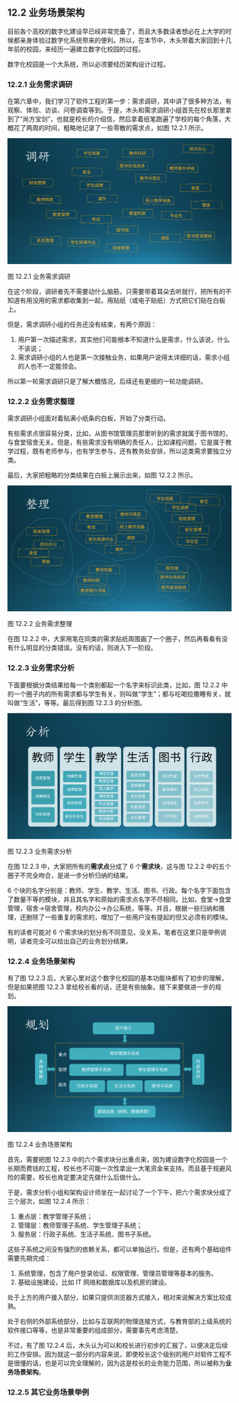 

## 12.2 业务场景架构

目前各个高校的数字化建设早已经非常完备了，而且大多数读者想必在上大学的时候都亲身体验过数字化系统带来的便利。所以，在本节中，木头带着大家回到十几年前的校园，来经历一遍建立数字化校园的过程。

数字化校园是一个大系统，所以必须要经历架构设计过程。

### 12.2.1 业务需求调研

在第六章中，我们学习了软件工程的第一步：需求调研，其中讲了很多种方法，有观察、体验、访谈、问卷调查等到。于是，木头和需求调研小组首先在校长那里拿到了“尚方宝剑”，也就是校长的介绍信，然后拿着纸笔跑遍了学校的每个角落，大概花了两周的时间，粗略地记录了一些零散的需求点，如图 12.2.1 所示。

<img src="img/Slide3.SVG"/>

图 12.2.1 业务需求调研

在这个阶段，调研者先不需要动什么脑筋，只需要带着耳朵去听就行，把所有的不知道有用没用的需求都收集到一起，用贴纸（或电子贴纸）方式把它们贴在白板上。

但是，需求调研小组的任务还没有结束，有两个原因：

1. 用户第一次描述需求，其实他们可能根本不知道什么是需求，什么该说，什么不该说；
2. 需求调研小组的人也是第一次接触业务，如果用户说得太详细的话，需求小组的人也不一定能领会。

所以第一轮需求调研只是了解大概情况，后续还有更细的一轮功能调研。

### 12.2.2 业务需求整理

需求调研小组面对着贴满小纸条的白板，开始了分类行动。

有些需求点很容易分类，比如，从图书馆管理员那里听到的需求就属于图书馆的，与食堂宿舍无关。但是，有些需求没有明确的责任人，比如课程问题，它是属于教学过程，既有老师参与，也有学生参与，还有教务处安排，所以这类需求要独立分类。

最后，大家把粗略的分类结果在白板上展示出来，如图 12.2.2 所示。

<img src="img/Slide4.SVG"/>

图 12.2.2 业务需求整理

在图 12.2.2 中，大家用笔在同类的需求贴纸周围画了一个圈子，然后再看看有没有什么明显的分类错误。没有的话，则进入下一阶段。

### 12.2.3 业务需求分析

下面要根据分类结果给每一个类别都起一个名字来标识此类，比如，图 12.2.2 中的一个圈子内的所有需求都与学生有关，则叫做“学生”；都与吃喝拉撒睡有关，就叫做“生活”，等等。最后得到图 12.2.3 的分析图。

<img src="img/Slide5.SVG"/>

图 12.2.3 业务需求分析

在图 12.2.3 中，大家把所有的**需求点**分成了 6 个**需求块**，这与图 12.2.2 中的五个圈子不完全吻合，是进一步分析归纳的结果。

6 个块的名字分别是：教师、学生、教学、生活、图书、行政。每个名字下面包含了数量不等的模块，并且其名字和原始的需求点名字不尽相同。比如，食堂$\rightarrow$食堂管理，宿舍$\rightarrow$宿舍管理，校内办公$\rightarrow$办公系统，等等。并且，根据一些归纳和推理，还删除了一些重复的需求的，增加了一些用户没有提起的但又必须有的模块。

有的读者可能对 6 个需求块的划分有不同意见，没关系，笔者在这里只是举例说明，读者完全可以给出自己的业务划分结果。

### 12.2.4 业务场景架构

有了图 12.2.3 后，大家心里对这个数字化校园的基本功能块都有了初步的理解，但是如果把图 12.2.3 拿给校长看的话，还是有些抽象。接下来要做进一步的规划。

<img src="img/Slide6.SVG"/>

图 12.2.4 业务场景架构

首先，需要把图 12.2.3 中的六个需求块分出重点来，因为建设数字化校园是一个长期而费钱的工程，校长也不可能一次性拿出一大笔资金来支持。而且基于规避风险的需要，校长也肯定要决定先做什么后做什么。

于是，需求分析小组和架构设计师坐在一起讨论了一个下午，把六个需求块分成了三个层次，如图 12.2.4 所示：

1. 重点层：教学管理子系统；
2. 管理层：教师管理子系统、学生管理子系统；
3. 服务层：行政子系统、生活子系统、图书子系统。

这些子系统之间没有强烈的依赖关系，都可以单独运行。但是，还有两个基础组件需要先期完成：

1. 系统管理，包含了用户登录验证、权限管理、管理员管理等基本的服务。
2. 基础设施建设，比如 IT 网络和数据库以及机房的建设。

处于上方的用户接入部分，如果只提供浏览器方式接入，相对来说解决方案比较成熟。

处于右侧的外部系统部分，比如与互联网的物理连接方式，与教育部的上级系统的软件接口等等，也是非常重要的组成部分，需要事先考虑清楚。

不过，有了图 12.2.4 后，木头认为可以和校长进行初步的汇报了，以便决定后续的工作安排。因为就这一部分的内容来说，即使校长这个级别的用户对软件工程不是很懂的话，也是可以完全理解的，因为这是校长的业务能力范围，所以被称为**业务场景架构**。

### 12.2.5 其它业务场景举例
